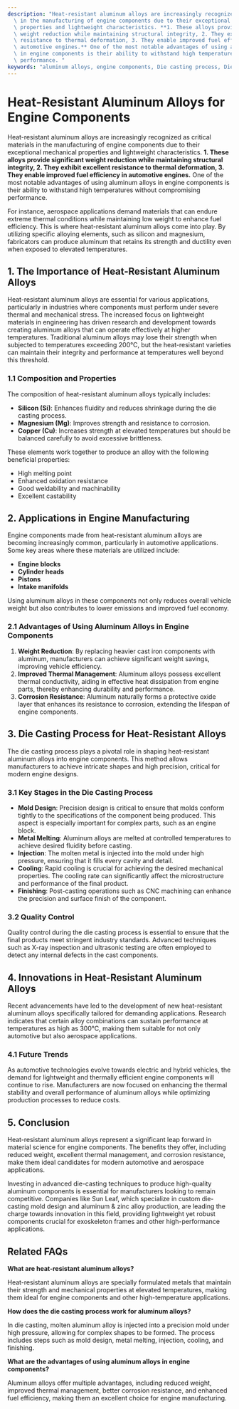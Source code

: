 ```yaml
---
description: "Heat-resistant aluminum alloys are increasingly recognized as critical materials\
  \ in the manufacturing of engine components due to their exceptional mechanical\
  \ properties and lightweight characteristics. **1. These alloys provide significant\
  \ weight reduction while maintaining structural integrity, 2. They exhibit excellent\
  \ resistance to thermal deformation, 3. They enable improved fuel efficiency in\
  \ automotive engines.** One of the most notable advantages of using aluminum alloys\
  \ in engine components is their ability to withstand high temperatures without compromising\
  \ performance. "
keywords: "aluminum alloys, engine components, Die casting process, Die-cast aluminum"
---
```

# Heat-Resistant Aluminum Alloys for Engine Components

Heat-resistant aluminum alloys are increasingly recognized as critical materials in the manufacturing of engine components due to their exceptional mechanical properties and lightweight characteristics. **1. These alloys provide significant weight reduction while maintaining structural integrity, 2. They exhibit excellent resistance to thermal deformation, 3. They enable improved fuel efficiency in automotive engines.** One of the most notable advantages of using aluminum alloys in engine components is their ability to withstand high temperatures without compromising performance. 

For instance, aerospace applications demand materials that can endure extreme thermal conditions while maintaining low weight to enhance fuel efficiency. This is where heat-resistant aluminum alloys come into play. By utilizing specific alloying elements, such as silicon and magnesium, fabricators can produce aluminum that retains its strength and ductility even when exposed to elevated temperatures.

## **1. The Importance of Heat-Resistant Aluminum Alloys**

Heat-resistant aluminum alloys are essential for various applications, particularly in industries where components must perform under severe thermal and mechanical stress. The increased focus on lightweight materials in engineering has driven research and development towards creating aluminum alloys that can operate effectively at higher temperatures. Traditional aluminum alloys may lose their strength when subjected to temperatures exceeding 200°C, but the heat-resistant varieties can maintain their integrity and performance at temperatures well beyond this threshold.

### **1.1 Composition and Properties**

The composition of heat-resistant aluminum alloys typically includes:

- **Silicon (Si)**: Enhances fluidity and reduces shrinkage during the die casting process.
- **Magnesium (Mg)**: Improves strength and resistance to corrosion.
- **Copper (Cu)**: Increases strength at elevated temperatures but should be balanced carefully to avoid excessive brittleness.

These elements work together to produce an alloy with the following beneficial properties:

- High melting point
- Enhanced oxidation resistance
- Good weldability and machinability
- Excellent castability

## **2. Applications in Engine Manufacturing**

Engine components made from heat-resistant aluminum alloys are becoming increasingly common, particularly in automotive applications. Some key areas where these materials are utilized include:

- **Engine blocks**
- **Cylinder heads**
- **Pistons**
- **Intake manifolds**

Using aluminum alloys in these components not only reduces overall vehicle weight but also contributes to lower emissions and improved fuel economy.

### **2.1 Advantages of Using Aluminum Alloys in Engine Components**

1. **Weight Reduction**: By replacing heavier cast iron components with aluminum, manufacturers can achieve significant weight savings, improving vehicle efficiency.
2. **Improved Thermal Management**: Aluminum alloys possess excellent thermal conductivity, aiding in effective heat dissipation from engine parts, thereby enhancing durability and performance.
3. **Corrosion Resistance**: Aluminum naturally forms a protective oxide layer that enhances its resistance to corrosion, extending the lifespan of engine components.

 ## **3. Die Casting Process for Heat-Resistant Alloys**

The die casting process plays a pivotal role in shaping heat-resistant aluminum alloys into engine components. This method allows manufacturers to achieve intricate shapes and high precision, critical for modern engine designs.

### **3.1 Key Stages in the Die Casting Process**

- **Mold Design**: Precision design is critical to ensure that molds conform tightly to the specifications of the component being produced. This aspect is especially important for complex parts, such as an engine block.
- **Metal Melting**: Aluminum alloys are melted at controlled temperatures to achieve desired fluidity before casting.
- **Injection**: The molten metal is injected into the mold under high pressure, ensuring that it fills every cavity and detail.
- **Cooling**: Rapid cooling is crucial for achieving the desired mechanical properties. The cooling rate can significantly affect the microstructure and performance of the final product.
- **Finishing**: Post-casting operations such as CNC machining can enhance the precision and surface finish of the component.

### **3.2 Quality Control**

Quality control during the die casting process is essential to ensure that the final products meet stringent industry standards. Advanced techniques such as X-ray inspection and ultrasonic testing are often employed to detect any internal defects in the cast components.

## **4. Innovations in Heat-Resistant Aluminum Alloys**

Recent advancements have led to the development of new heat-resistant aluminum alloys specifically tailored for demanding applications. Research indicates that certain alloy combinations can sustain performance at temperatures as high as 300°C, making them suitable for not only automotive but also aerospace applications.

### **4.1 Future Trends**

As automotive technologies evolve towards electric and hybrid vehicles, the demand for lightweight and thermally efficient engine components will continue to rise. Manufacturers are now focused on enhancing the thermal stability and overall performance of aluminum alloys while optimizing production processes to reduce costs.

## **5. Conclusion**

Heat-resistant aluminum alloys represent a significant leap forward in material science for engine components. The benefits they offer, including reduced weight, excellent thermal management, and corrosion resistance, make them ideal candidates for modern automotive and aerospace applications. 

Investing in advanced die-casting techniques to produce high-quality aluminum components is essential for manufacturers looking to remain competitive. Companies like Sun Leaf, which specialize in custom die-casting mold design and aluminum & zinc alloy production, are leading the charge towards innovation in this field, providing lightweight yet robust components crucial for exoskeleton frames and other high-performance applications.

## Related FAQs

**What are heat-resistant aluminum alloys?**

Heat-resistant aluminum alloys are specially formulated metals that maintain their strength and mechanical properties at elevated temperatures, making them ideal for engine components and other high-temperature applications.

**How does the die casting process work for aluminum alloys?**

In die casting, molten aluminum alloy is injected into a precision mold under high pressure, allowing for complex shapes to be formed. The process includes steps such as mold design, metal melting, injection, cooling, and finishing.

**What are the advantages of using aluminum alloys in engine components?**

Aluminum alloys offer multiple advantages, including reduced weight, improved thermal management, better corrosion resistance, and enhanced fuel efficiency, making them an excellent choice for engine manufacturing.
